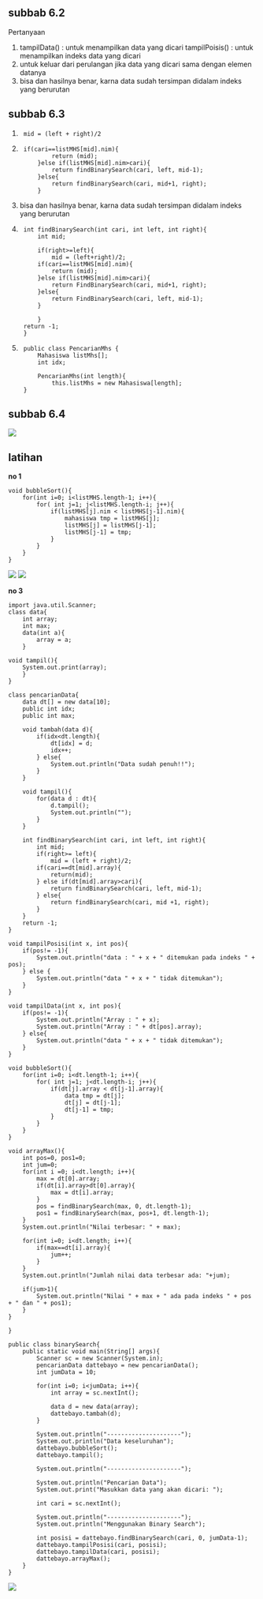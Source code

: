 ## subbab 6.2
Pertanyaan

1. tampilData() : untuk menampilkan data yang dicari 
tampilPoisis() : untuk menampilkan indeks data yang dicari
2. untuk keluar dari perulangan jika data yang dicari sama dengan elemen datanya
3. bisa dan hasilnya benar, karna data sudah tersimpan didalam indeks yang berurutan

## subbab 6.3
1. 		mid = (left + right)/2
2. 
        if(cari==listMHS[mid].nim){
                return (mid);
            }else if(listMHS[mid].nim>cari){
                return findBinarySearch(cari, left, mid-1);
            }else{
                return findBinarySearch(cari, mid+1, right);
            }
3. bisa dan hasilnya benar, karna data sudah tersimpan didalam indeks yang berurutan
4. 
        int findBinarySearch(int cari, int left, int right){
            int mid;
            
            if(right>=left){
                mid = (left+right)/2;
            if(cari==listMHS[mid].nim){
                return (mid);
            }else if(listMHS[mid].nim>cari){
                return FindBinarySearch(cari, mid+1, right);
            }else{
                return FindBinarySearch(cari, left, mid-1);
            }

            }
        return -1;
        }

5. 
        public class PencarianMhs {
    		Mahasiswa listMhs[];
    		int idx;

    		PencarianMhs(int length){
        		this.listMhs = new Mahasiswa[length];
   	 	}

## subbab 6.4
<img src = "percobaan4.jpg">

## latihan 
**no 1**

    void bubbleSort(){
        for(int i=0; i<listMHS.length-1; i++){
            for( int j=1; j<listMHS.length-i; j++){
                if(listMHS[j].nim < listMHS[j-1].nim){
                    mahasiswa tmp = listMHS[j];
                    listMHS[j] = listMHS[j-1];
                    listMHS[j-1] = tmp;
                }
            }
        }
    }
<img src = "latihan11.jpg">

<img src = "latihan12.jpg">

**no 3**
 
    import java.util.Scanner;
    class data{
	    int array;
	    int max;
	    data(int a){
		    array = a;
	    }

	void tampil(){
		System.out.print(array);
	    }
    }

    class pencarianData{
	    data dt[] = new data[10];
	    public int idx;
	    public int max;

	    void tambah(data d){
		    if(idx<dt.length){
			    dt[idx] = d;
			    idx++;
		    } else{
			    System.out.println("Data sudah penuh!!");
		    }
	    }

	    void tampil(){
		    for(data d : dt){
			    d.tampil();
			    System.out.println("");
		    }
	    }

	    int findBinarySearch(int cari, int left, int right){
		    int mid;
		    if(right>= left){
			    mid = (left + right)/2;
			if(cari==dt[mid].array){
				return(mid);
			} else if(dt[mid].array>cari){
				return findBinarySearch(cari, left, mid-1);
			} else{
				return findBinarySearch(cari, mid +1, right);
			}
		}
		return -1;
	}

	void tampilPosisi(int x, int pos){
		if(pos!= -1){
			System.out.println("data : " + x + " ditemukan pada indeks " + pos);
		} else {
			System.out.println("data " + x + " tidak ditemukan");
		}
	}

	void tampilData(int x, int pos){
		if(pos!= -1){
			System.out.println("Array : " + x);
			System.out.println("Array : " + dt[pos].array);
		} else{
			System.out.println("data " + x + " tidak ditemukan");
		}
	}

	void bubbleSort(){
		for(int i=0; i<dt.length-1; i++){
			for( int j=1; j<dt.length-i; j++){
				if(dt[j].array < dt[j-1].array){
					data tmp = dt[j];
					dt[j] = dt[j-1];
					dt[j-1] = tmp;
				}
			}
		}
	}

	void arrayMax(){
        int pos=0, pos1=0;
        int jum=0;
        for(int i =0; i<dt.length; i++){
            max = dt[0].array;
            if(dt[i].array>dt[0].array){
                max = dt[i].array;
            }
            pos = findBinarySearch(max, 0, dt.length-1);
            pos1 = findBinarySearch(max, pos+1, dt.length-1);
        }
        System.out.println("Nilai terbesar: " + max);

        for(int i=0; i<dt.length; i++){
            if(max==dt[i].array){
                jum++;
            }
        }
        System.out.println("Jumlah nilai data terbesar ada: "+jum);
        
        if(jum>1){
        	System.out.println("Nilai " + max + " ada pada indeks " + pos + " dan " + pos1);	
        }
    }
    
    }

    public class binarySearch{
	    public static void main(String[] args){
		    Scanner sc = new Scanner(System.in);
		    pencarianData dattebayo = new pencarianData();
		    int jumData = 10;

		    for(int i=0; i<jumData; i++){
			    int array = sc.nextInt();

			    data d = new data(array);
			    dattebayo.tambah(d);
		    }

		    System.out.println("---------------------");
		    System.out.println("Data keseluruhan");
		    dattebayo.bubbleSort();
		    dattebayo.tampil();
		
		    System.out.println("---------------------");
		
		    System.out.println("Pencarian Data");
		    System.out.print("Masukkan data yang akan dicari: ");
		
		    int cari = sc.nextInt();
		
		    System.out.println("---------------------");
		    System.out.println("Menggunakan Binary Search");

		    int posisi = dattebayo.findBinarySearch(cari, 0, jumData-1);
		    dattebayo.tampilPosisi(cari, posisi);
		    dattebayo.tampilData(cari, posisi);
		    dattebayo.arrayMax();
	    }
    }

<img src = "latihan3.jpg">